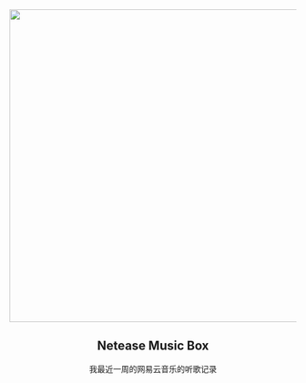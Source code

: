 <img src="https://gist.github.com/rcy1314/0c3db70aa316f7be2ccefc63f4e5d591.js" width="550"> 
  <h2 align="center">Netease Music Box</h2>
  <p align="center">我最近一周的网易云音乐的听歌记录</p>

